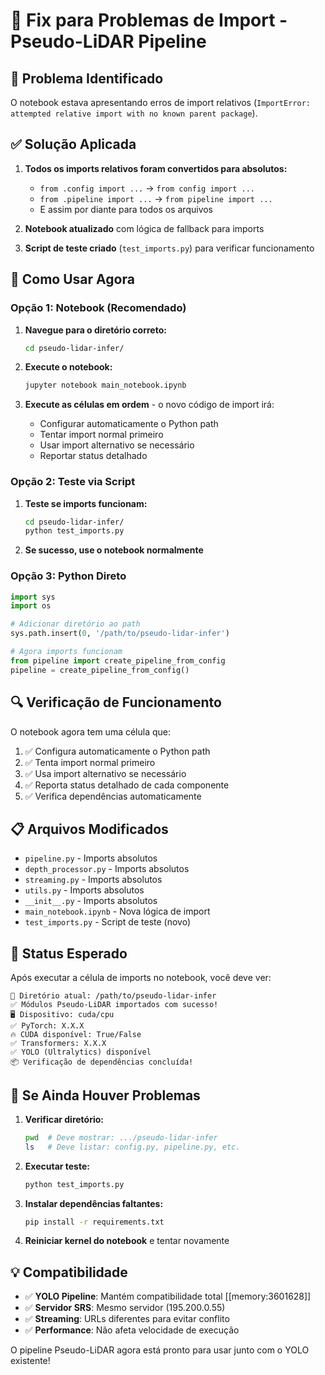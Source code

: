 # 🔧 Fix para Problemas de Import - Pseudo-LiDAR Pipeline

## 📝 Problema Identificado

O notebook estava apresentando erros de import relativos (`ImportError: attempted relative import with no known parent package`).

## ✅ Solução Aplicada

1. **Todos os imports relativos foram convertidos para absolutos:**
   - `from .config import ...` → `from config import ...`
   - `from .pipeline import ...` → `from pipeline import ...`
   - E assim por diante para todos os arquivos

2. **Notebook atualizado** com lógica de fallback para imports

3. **Script de teste criado** (`test_imports.py`) para verificar funcionamento

## 🚀 Como Usar Agora

### Opção 1: Notebook (Recomendado)

1. **Navegue para o diretório correto:**
   ```bash
   cd pseudo-lidar-infer/
   ```

2. **Execute o notebook:**
   ```bash
   jupyter notebook main_notebook.ipynb
   ```

3. **Execute as células em ordem** - o novo código de import irá:
   - Configurar automaticamente o Python path
   - Tentar import normal primeiro
   - Usar import alternativo se necessário
   - Reportar status detalhado

### Opção 2: Teste via Script

1. **Teste se imports funcionam:**
   ```bash
   cd pseudo-lidar-infer/
   python test_imports.py
   ```

2. **Se sucesso, use o notebook normalmente**

### Opção 3: Python Direto

```python
import sys
import os

# Adicionar diretório ao path
sys.path.insert(0, '/path/to/pseudo-lidar-infer')

# Agora imports funcionam
from pipeline import create_pipeline_from_config
pipeline = create_pipeline_from_config()
```

## 🔍 Verificação de Funcionamento

O notebook agora tem uma célula que:

1. ✅ Configura automaticamente o Python path
2. ✅ Tenta import normal primeiro  
3. ✅ Usa import alternativo se necessário
4. ✅ Reporta status detalhado de cada componente
5. ✅ Verifica dependências automaticamente

## 📋 Arquivos Modificados

- `pipeline.py` - Imports absolutos
- `depth_processor.py` - Imports absolutos  
- `streaming.py` - Imports absolutos
- `utils.py` - Imports absolutos
- `__init__.py` - Imports absolutos
- `main_notebook.ipynb` - Nova lógica de import
- `test_imports.py` - Script de teste (novo)

## 🎯 Status Esperado

Após executar a célula de imports no notebook, você deve ver:

```
📁 Diretório atual: /path/to/pseudo-lidar-infer
✅ Módulos Pseudo-LiDAR importados com sucesso!
🖥️ Dispositivo: cuda/cpu
✅ PyTorch: X.X.X
🔥 CUDA disponível: True/False
✅ Transformers: X.X.X
✅ YOLO (Ultralytics) disponível
📦 Verificação de dependências concluída!
```

## 🚨 Se Ainda Houver Problemas

1. **Verificar diretório:**
   ```bash
   pwd  # Deve mostrar: .../pseudo-lidar-infer
   ls   # Deve listar: config.py, pipeline.py, etc.
   ```

2. **Executar teste:**
   ```bash
   python test_imports.py
   ```

3. **Instalar dependências faltantes:**
   ```bash
   pip install -r requirements.txt
   ```

4. **Reiniciar kernel do notebook** e tentar novamente

## 💡 Compatibilidade

- ✅ **YOLO Pipeline**: Mantém compatibilidade total [[memory:3601628]]
- ✅ **Servidor SRS**: Mesmo servidor (195.200.0.55)
- ✅ **Streaming**: URLs diferentes para evitar conflito
- ✅ **Performance**: Não afeta velocidade de execução

O pipeline Pseudo-LiDAR agora está pronto para usar junto com o YOLO existente! 